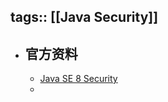 tags:: [[Java Security]]
---

- ## 官方资料
	- [Java SE 8 Security](https://docs.oracle.com/javase/8/docs/technotes/guides/security/index.html)
	-